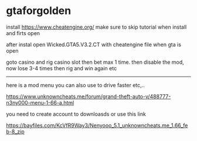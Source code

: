 # gtaforgolden



install https://www.cheatengine.org/ make sure to skip tutorial when install and firts open


after instal open Wicked.GTA5.V3.2.CT with cheatengine file when gta is open 

goto casino and rig casino slot then bet max 1 time. then disable the mod, now  lose 3-4 times then rig and win again etc



-------------------------------------------------------------------------------------

here is a mod menu you can also use to drive faster etc,.. 

https://www.unknowncheats.me/forum/grand-theft-auto-v/488777-n3ny000-menu-1-66-a.html 

you need to create account to downloasds or use this link

https://bayfiles.com/KcVfR9Way3/Nenyooo_5.1_unknowncheats.me_1.66_feb-8_zip
